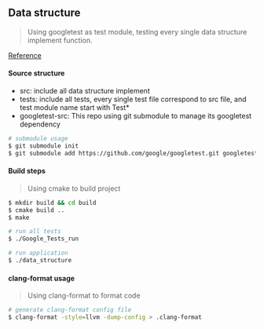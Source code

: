 ## Data structure

> Using googletest as test module, testing every single data structure implement function.

[Reference](https://www.jetbrains.com/help/clion/creating-google-test-run-debug-configuration-for-test.html#add-google-tests)


#### Source structure

- src: include all data structure implement
- tests: include all tests, every single test file correspond to src file, and test module name start with Test*
- googletest-src: 
This repo using git submodule to manage its googletest dependency
~~~bash
# submodule usage
$ git submodule init
$ git submodule add https://github.com/google/googletest.git googletest-src
~~~


#### Build steps

> Using cmake to build project

~~~bash
$ mkdir build && cd build
$ cmake build ..
$ make

# run all tests
$ ./Google_Tests_run

# run application
$ ./data_structure
~~~

#### clang-format usage

> Using clang-format to format code

~~~bash
# generate clang-format config file
$ clang-format -style=llvm -dump-config > .clang-format
~~~
